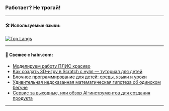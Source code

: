 ### Работает? Не трогай!

---
<!--
#### 🛠️ Technical stack:

![Java](https://img.shields.io/badge/Java-informational?logo=Oracle&style=flat&logoColor=white&color=FF4500)
![Kotlin](https://img.shields.io/badge/Kotlin-informational?logo=Kotlin&style=flat&logoColor=white&color=774D97)
![TS](https://img.shields.io/badge/TypeScript-informational?logo=typeScript&style=flat&logoColor=black&color=017acc)
![Python](https://img.shields.io/badge/Python-informational?logo=Python&style=flat&logoColor=black&color=ffdd54) <br>
![Spring](https://img.shields.io/badge/Spring-informational?logo=Spring&style=flat&logoColor=white&color=6DB33F) 
![SpringBoot](https://img.shields.io/badge/SpringBoot-informational?logo=SpringBoot&style=flat&logoColor=white&color=6DB33F)
![Nest](https://img.shields.io/badge/NestJS-informational?logo=NestJS&style=flat&logoColor=white&color=E0234E) 
![NodeJS](https://img.shields.io/badge/NodeJS-informational?logo=node.js&style=flat&logoColor=white&color=70A760)<br>
![PostgreSQL](https://img.shields.io/badge/PostgreSQL-informational?logo=PostgreSQL&style=flat&logoColor=white&color=DAA520)
![MongoDB](https://img.shields.io/badge/MongoDB-informational?logo=MongoDB&style=flat&logoColor=white&color=870000)
![Apache](https://img.shields.io/badge/Apache-informational?logo=apache&style=flat&logoColor=white&color=f74e28)

___ 
-->

#### 🛠️ Используемые языки:

[![Top Langs](https://github-readme-stats-u2qms2cxw-advtsettinggmailcoms-projects.vercel.app/api/top-langs/?username=zloylis&langs_count=10&hide_title=true&title_color=e6edf3&size_weight=0.5&count_weight=0.5&layout=compact&hide_progress=true&hide_border=true&theme=dracula)](https://github.com/zloylis)

<!---


####  :octocat:&nbsp;&nbsp; Статистика:

![GitHub stats](https://github-readme-stats-u2qms2cxw-advtsettinggmailcoms-projects.vercel.app/api?username=zloylis&show_icons=true&hide_border=true&theme=dracula&title_color=e6edf3&include_all_commits=true&count_private=true&hide_rank=false&hide_title=true&rank_icon=github)
-->
---

#### 💬 Свежее с habr.com:

<!-- BLOG-POST-LIST:START -->
- [Моделируем работу ПЛИС красиво](https://habr.com/ru/articles/850326/?utm_source=habrahabr&utm_medium=rss&utm_campaign=850326)
- [Как создать 3D-игру в Scratch с нуля — туториал для детей](https://habr.com/ru/companies/pixel_study/articles/850324/?utm_source=habrahabr&utm_medium=rss&utm_campaign=850324)
- [Блочное программирование для детей: среды, языки и уроки](https://habr.com/ru/companies/pixel_study/articles/850322/?utm_source=habrahabr&utm_medium=rss&utm_campaign=850322)
- [Удивительная недоказанная математическая гипотеза об одиноком бегуне](https://habr.com/ru/articles/849802/?utm_source=habrahabr&utm_medium=rss&utm_campaign=849802)
- [Сервис за выходные, или обзор AI-инструментов для создания продукта](https://habr.com/ru/articles/850300/?utm_source=habrahabr&utm_medium=rss&utm_campaign=850300)
<!-- BLOG-POST-LIST:END -->

---
